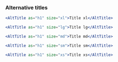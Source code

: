 ### Alternative titles

```jsx
<AltTitle as="h1" size="xl">Title xl</AltTitle>
```

```jsx
<AltTitle as="h1" size="lg">Title lg</AltTitle>
```

```jsx
<AltTitle as="h1" size="md">Title md</AltTitle>
```

```jsx
<AltTitle as="h1" size="sm">Title sm</AltTitle>
```

```jsx
<AltTitle as="h1" size="xs">Title xs</AltTitle>
```
